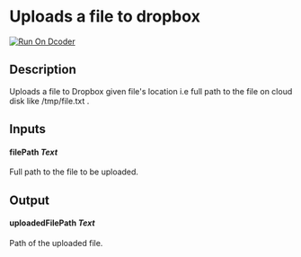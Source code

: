 # Uploads a file to dropbox
[![Run On Dcoder](https://static-content.dcoder.tech/dcoder-assets/run-on-dcoder.svg)](https://code.dcoder.tech/feed/project/6152e6a1727b0e7af43f1c2b)

## Description
Uploads a file to Dropbox given file's location i.e full path to the file on cloud disk like /tmp/file.txt .

## Inputs
#### **filePath**  *Text*
Full path to the file to be uploaded.

## Output
#### **uploadedFilePath**  *Text*
Path of the uploaded file.

